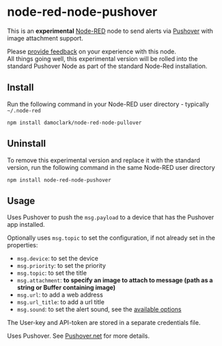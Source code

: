 node-red-node-pushover
======================

This is an **experimental** <a href="http://nodered.org" target="_new">Node-RED</a> node to send alerts via <a href="http://www.pushover.net/" target="_new">Pushover</a>
with image attachment support.

Please [provide feedback](https://github.com/damoclark/node-red-node-pullover/issues) on your experience with this node.  
All things going well, this experimental version will be rolled into the standard Pushover Node as part of the 
standard Node-Red installation.

Install
-------

Run the following command in your Node-RED user directory - typically `~/.node-red`

    npm install damoclark/node-red-node-pullover

Uninstall
---------

To remove this experimental version and replace it with the standard version, run the following command in the same Node-RED user directory

    npm install node-red-node-pushover


Usage
-----

Uses Pushover to push the `msg.payload` to a device that has the Pushover app installed.


Optionally uses `msg.topic` to set the configuration, if not already set in the properties:
 - `msg.device`: to set the device
 - `msg.priority`: to set the priority
 - `msg.topic`: to set the title
 - `msg.attachment`: **to specify an image to attach to message (path as a string or Buffer containing image)**
 - `msg.url`: to add a web address
 - `msg.url_title`: to add a url title
 - `msg.sound`: to set the alert sound, see the [available options](https://pushover.net/api#sounds)

The User-key and API-token are stored in a separate credentials file.

Uses Pushover. See <a href="https://pushover.net" target="_new">Pushover.net</a> for more details.
